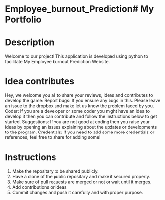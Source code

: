 # Employee_burnout_Prediction# My Portfolio
# Description
Welcome to our project! This application is developed using python to facilitate My Employee burnout Prediction Website.

# Idea contributes
Hey, we welcome you all to share your reviews, ideas and contributes to develop the game:
Report bugs: If you ensure any bugs in this. Please leave an issue to the dropbox and make let us know the problem faced by you.
Coder: If you are a developer or some coder you might have an idea to develop it then you can contribute and follow the instructions below to get started.
Suggestions: If you are not good at coding then you raise your ideas by opening an issues explaining about the updates or developments to the program.
Credentials: If you need to add some more credentials or references, feel free to share for adding some!

# Instructions
1. Make the repositary to be shared publicly.
2. Have a clone of the public repositary and make it secured properly.
3. Make sure of pull requests are merged or not or wait until it merges.
4. Add contributions or ideas
5. Commit changes and push it carefully and with proper purpose.
